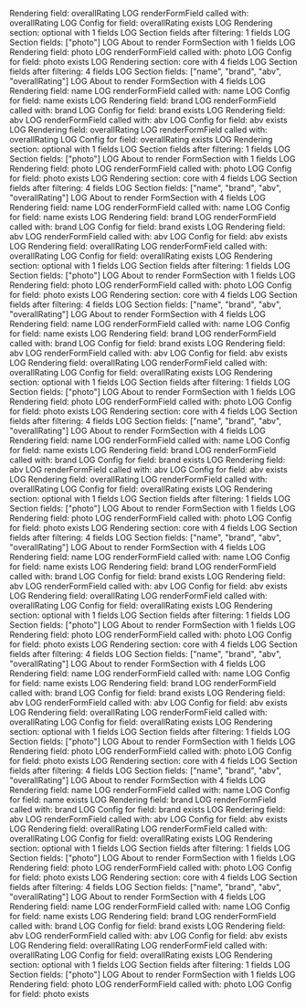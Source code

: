  Rendering field: overallRating
 LOG  renderFormField called with: overallRating
 LOG  Config for field: overallRating exists
 LOG  Rendering section: optional with 1 fields
 LOG  Section fields after filtering: 1 fields
 LOG  Section fields: ["photo"]
 LOG  About to render FormSection with 1 fields
 LOG  Rendering field: photo
 LOG  renderFormField called with: photo
 LOG  Config for field: photo exists
 LOG  Rendering section: core with 4 fields
 LOG  Section fields after filtering: 4 fields
 LOG  Section fields: ["name", "brand", "abv", "overallRating"]
 LOG  About to render FormSection with 4 fields
 LOG  Rendering field: name
 LOG  renderFormField called with: name
 LOG  Config for field: name exists
 LOG  Rendering field: brand
 LOG  renderFormField called with: brand
 LOG  Config for field: brand exists
 LOG  Rendering field: abv
 LOG  renderFormField called with: abv
 LOG  Config for field: abv exists
 LOG  Rendering field: overallRating
 LOG  renderFormField called with: overallRating
 LOG  Config for field: overallRating exists
 LOG  Rendering section: optional with 1 fields
 LOG  Section fields after filtering: 1 fields
 LOG  Section fields: ["photo"]
 LOG  About to render FormSection with 1 fields
 LOG  Rendering field: photo
 LOG  renderFormField called with: photo
 LOG  Config for field: photo exists
 LOG  Rendering section: core with 4 fields
 LOG  Section fields after filtering: 4 fields
 LOG  Section fields: ["name", "brand", "abv", "overallRating"]
 LOG  About to render FormSection with 4 fields
 LOG  Rendering field: name
 LOG  renderFormField called with: name
 LOG  Config for field: name exists
 LOG  Rendering field: brand
 LOG  renderFormField called with: brand
 LOG  Config for field: brand exists
 LOG  Rendering field: abv
 LOG  renderFormField called with: abv
 LOG  Config for field: abv exists
 LOG  Rendering field: overallRating
 LOG  renderFormField called with: overallRating
 LOG  Config for field: overallRating exists
 LOG  Rendering section: optional with 1 fields
 LOG  Section fields after filtering: 1 fields
 LOG  Section fields: ["photo"]
 LOG  About to render FormSection with 1 fields
 LOG  Rendering field: photo
 LOG  renderFormField called with: photo
 LOG  Config for field: photo exists
 LOG  Rendering section: core with 4 fields
 LOG  Section fields after filtering: 4 fields
 LOG  Section fields: ["name", "brand", "abv", "overallRating"]
 LOG  About to render FormSection with 4 fields
 LOG  Rendering field: name
 LOG  renderFormField called with: name
 LOG  Config for field: name exists
 LOG  Rendering field: brand
 LOG  renderFormField called with: brand
 LOG  Config for field: brand exists
 LOG  Rendering field: abv
 LOG  renderFormField called with: abv
 LOG  Config for field: abv exists
 LOG  Rendering field: overallRating
 LOG  renderFormField called with: overallRating
 LOG  Config for field: overallRating exists
 LOG  Rendering section: optional with 1 fields
 LOG  Section fields after filtering: 1 fields
 LOG  Section fields: ["photo"]
 LOG  About to render FormSection with 1 fields
 LOG  Rendering field: photo
 LOG  renderFormField called with: photo
 LOG  Config for field: photo exists
 LOG  Rendering section: core with 4 fields
 LOG  Section fields after filtering: 4 fields
 LOG  Section fields: ["name", "brand", "abv", "overallRating"]
 LOG  About to render FormSection with 4 fields
 LOG  Rendering field: name
 LOG  renderFormField called with: name
 LOG  Config for field: name exists
 LOG  Rendering field: brand
 LOG  renderFormField called with: brand
 LOG  Config for field: brand exists
 LOG  Rendering field: abv
 LOG  renderFormField called with: abv
 LOG  Config for field: abv exists
 LOG  Rendering field: overallRating
 LOG  renderFormField called with: overallRating
 LOG  Config for field: overallRating exists
 LOG  Rendering section: optional with 1 fields
 LOG  Section fields after filtering: 1 fields
 LOG  Section fields: ["photo"]
 LOG  About to render FormSection with 1 fields
 LOG  Rendering field: photo
 LOG  renderFormField called with: photo
 LOG  Config for field: photo exists
 LOG  Rendering section: core with 4 fields
 LOG  Section fields after filtering: 4 fields
 LOG  Section fields: ["name", "brand", "abv", "overallRating"]
 LOG  About to render FormSection with 4 fields
 LOG  Rendering field: name
 LOG  renderFormField called with: name
 LOG  Config for field: name exists
 LOG  Rendering field: brand
 LOG  renderFormField called with: brand
 LOG  Config for field: brand exists
 LOG  Rendering field: abv
 LOG  renderFormField called with: abv
 LOG  Config for field: abv exists
 LOG  Rendering field: overallRating
 LOG  renderFormField called with: overallRating
 LOG  Config for field: overallRating exists
 LOG  Rendering section: optional with 1 fields
 LOG  Section fields after filtering: 1 fields
 LOG  Section fields: ["photo"]
 LOG  About to render FormSection with 1 fields
 LOG  Rendering field: photo
 LOG  renderFormField called with: photo
 LOG  Config for field: photo exists
 LOG  Rendering section: core with 4 fields
 LOG  Section fields after filtering: 4 fields
 LOG  Section fields: ["name", "brand", "abv", "overallRating"]
 LOG  About to render FormSection with 4 fields
 LOG  Rendering field: name
 LOG  renderFormField called with: name
 LOG  Config for field: name exists
 LOG  Rendering field: brand
 LOG  renderFormField called with: brand
 LOG  Config for field: brand exists
 LOG  Rendering field: abv
 LOG  renderFormField called with: abv
 LOG  Config for field: abv exists
 LOG  Rendering field: overallRating
 LOG  renderFormField called with: overallRating
 LOG  Config for field: overallRating exists
 LOG  Rendering section: optional with 1 fields
 LOG  Section fields after filtering: 1 fields
 LOG  Section fields: ["photo"]
 LOG  About to render FormSection with 1 fields
 LOG  Rendering field: photo
 LOG  renderFormField called with: photo
 LOG  Config for field: photo exists
 LOG  Rendering section: core with 4 fields
 LOG  Section fields after filtering: 4 fields
 LOG  Section fields: ["name", "brand", "abv", "overallRating"]
 LOG  About to render FormSection with 4 fields
 LOG  Rendering field: name
 LOG  renderFormField called with: name
 LOG  Config for field: name exists
 LOG  Rendering field: brand
 LOG  renderFormField called with: brand
 LOG  Config for field: brand exists
 LOG  Rendering field: abv
 LOG  renderFormField called with: abv
 LOG  Config for field: abv exists
 LOG  Rendering field: overallRating
 LOG  renderFormField called with: overallRating
 LOG  Config for field: overallRating exists
 LOG  Rendering section: optional with 1 fields
 LOG  Section fields after filtering: 1 fields
 LOG  Section fields: ["photo"]
 LOG  About to render FormSection with 1 fields
 LOG  Rendering field: photo
 LOG  renderFormField called with: photo
 LOG  Config for field: photo exists
 LOG  Rendering section: core with 4 fields
 LOG  Section fields after filtering: 4 fields
 LOG  Section fields: ["name", "brand", "abv", "overallRating"]
 LOG  About to render FormSection with 4 fields
 LOG  Rendering field: name
 LOG  renderFormField called with: name
 LOG  Config for field: name exists
 LOG  Rendering field: brand
 LOG  renderFormField called with: brand
 LOG  Config for field: brand exists
 LOG  Rendering field: abv
 LOG  renderFormField called with: abv
 LOG  Config for field: abv exists
 LOG  Rendering field: overallRating
 LOG  renderFormField called with: overallRating
 LOG  Config for field: overallRating exists
 LOG  Rendering section: optional with 1 fields
 LOG  Section fields after filtering: 1 fields
 LOG  Section fields: ["photo"]
 LOG  About to render FormSection with 1 fields
 LOG  Rendering field: photo
 LOG  renderFormField called with: photo
 LOG  Config for field: photo exists